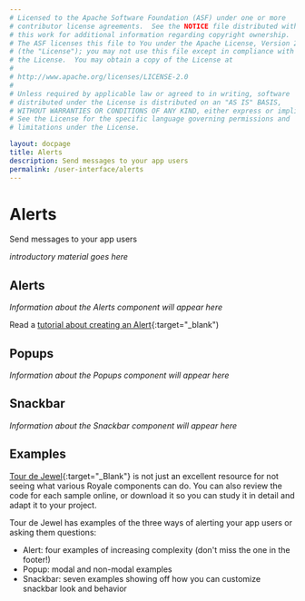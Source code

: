 ```yaml
---
# Licensed to the Apache Software Foundation (ASF) under one or more
# contributor license agreements.  See the NOTICE file distributed with
# this work for additional information regarding copyright ownership.
# The ASF licenses this file to You under the Apache License, Version 2.0
# (the "License"); you may not use this file except in compliance with
# the License.  You may obtain a copy of the License at
# 
# http://www.apache.org/licenses/LICENSE-2.0
# 
# Unless required by applicable law or agreed to in writing, software
# distributed under the License is distributed on an "AS IS" BASIS,
# WITHOUT WARRANTIES OR CONDITIONS OF ANY KIND, either express or implied.
# See the License for the specific language governing permissions and
# limitations under the License.

layout: docpage
title: Alerts
description: Send messages to your app users
permalink: /user-interface/alerts
---
```

# Alerts

Send messages to your app users

_introductory material goes here_

## Alerts

_Information about the Alerts component will appear here_

Read a [tutorial about creating an Alert](https://royale.apache.org/using-jewel-alert-control/){:target="_blank")

## Popups

_Information about the Popups component will appear here_

## Snackbar
_Information about the Snackbar component will appear here_

## Examples
[Tour de Jewel](https://royale.apache.org/tourdejewel/#){:target="_Blank"} is not just an excellent resource for not seeing what various Royale components can do. You can also review the code for each sample online, or download it so you can study it in detail and adapt it to your project.

Tour de Jewel has examples of the three ways of alerting your app users or asking them questions:

 * Alert: four examples of increasing complexity (don't miss the one in the footer!)
 * Popup: modal and non-modal examples
 * Snackbar: seven examples showing off how you can customize snackbar look and behavior
